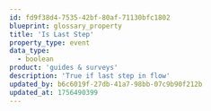 ```yaml
---
id: fd9f38d4-7535-42bf-80af-71130bfc1802
blueprint: glossary_property
title: 'Is Last Step'
property_type: event
data_type:
  - boolean
product: 'guides & surveys'
description: 'True if last step in flow'
updated_by: b6c6019f-27db-41a7-98bb-07c9b90f212b
updated_at: 1756490399
---
```

